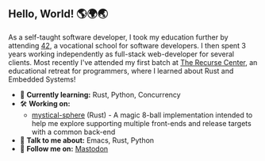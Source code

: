 ## Hello, World! 🌎🌍🌏

As a self-taught software developer, I took my education further by attending [42](https://42.fr/en/), a vocational school for software developers. I then spent 3 years working independently as full-stack web-developer for several clients. Most recently I've attended my first batch at [The Recurse Center](https://recurse.com), an educational retreat for programmers, where I learned about Rust and Embedded Systems!

- 🌱 **Currently learning:** Rust, Python, Concurrency
- 🛠️ **Working on:** 
  - [mystical-sphere](https://github.com/ChrisRenfrow/mystical-sphere) (Rust) - A magic 8-ball implementation intended to help me explore supporting multiple front-ends and release targets with a common back-end
- 💬 **Talk to me about:** Emacs, Rust, Python
- 🐘 **Follow me on:** <a rel="me" href="https://recurse.social/@crenfrow">Mastodon</a>
